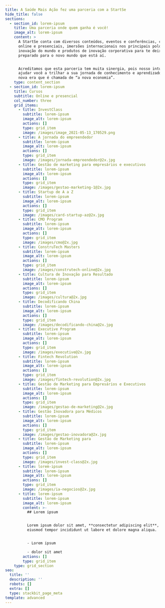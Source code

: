 ```yaml
---
title: A Saúde Mais Ação fez uma parceria com a StartSe
hide_title: false
sections:
  - section_id: lorem-ipsum
    title: Uma parceria onde quem ganha é você!
    image_alt: lorem-ipsum
    content: >
      A StartSe conta com diversos conteúdos, eventos e conferências, cursos
      online e presenciais, imersões internacionais nos principais polos de
      inovação do mundo e produtos de inovação corporativa para te deixar
      preparado para o novo mundo que está aí.


      Acreditamos que esta parceria tem muita sinergia, pois nosso intuito é
      ajudar você a trilhar a sua jornada de conhecimento e aprendizado nessa
      nova era que é chamada de “a nova economia”.
    type: content_section
  - section_id: lorem-ipsum
    title: Cursos
    subtitle: Online e presencial
    col_number: three
    grid_items:
      - title: InvestClass
        subtitle: lorem-ipsum
        image_alt: lorem-ipsum
        actions: []
        type: grid_item
        image: /images/image_2021-05-13_170529.png
      - title: A jornada do empreendedor
        subtitle: lorem-ipsum
        image_alt: lorem-ipsum
        actions: []
        type: grid_item
        image: /images/jornada-empreendedor@2x.jpg
      - title: Gestão de marketing para empresários e executivos
        subtitle: lorem-ipsum
        image_alt: lorem-ipsum
        actions: []
        type: grid_item
        image: /images/gestao-marketing-1@2x.jpg
      - title: Startup de A a Z
        subtitle: lorem-ipsum
        image_alt: lorem-ipsum
        actions: []
        type: grid_item
        image: /images/card-startup-az@2x.jpg
      - title: CMO Program
        subtitle: lorem-ipsum
        image_alt: lorem-ipsum
        actions: []
        type: grid_item
        image: /images/cmo@2x.jpg
      - title: ConstruTech Masters
        subtitle: lorem-ipsum
        image_alt: lorem-ipsum
        actions: []
        type: grid_item
        image: /images/construtech-online@2x.jpg
      - title: Cultura de Inovação para Resultado
        subtitle: lorem-ipsum
        image_alt: lorem-ipsum
        actions: []
        type: grid_item
        image: /images/cultura@2x.jpg
      - title: Decodificando China
        subtitle: lorem-ipsum
        image_alt: lorem-ipsum
        actions: []
        type: grid_item
        image: /images/decodificando-china@2x.jpg
      - title: Executive Program
        subtitle: lorem-ipsum
        image_alt: lorem-ipsum
        actions: []
        type: grid_item
        image: /images/executive@2x.jpg
      - title: Fintech Revolution
        subtitle: lorem-ipsum
        image_alt: lorem-ipsum
        actions: []
        type: grid_item
        image: /images/fintech-revolution@2x.jpg
      - title: Gestão de Marketing para Empresários e Executivos
        subtitle: lorem-ipsum
        image_alt: lorem-ipsum
        actions: []
        type: grid_item
        image: /images/gestao-de-marketing@2x.jpg
      - title: Gestão Inovadora para Médicos
        subtitle: lorem-ipsum
        image_alt: lorem-ipsum
        actions: []
        type: grid_item
        image: /images/gestao-inovadora@2x.jpg
      - title: Gestão de Marketing para
        subtitle: lorem-ipsum
        image_alt: lorem-ipsum
        actions: []
        type: grid_item
        image: /images/invest-class@2x.jpg
      - title: lorem-ipsum
        subtitle: lorem-ipsum
        image_alt: lorem-ipsum
        actions: []
        type: grid_item
        image: /images/ia-negocios@2x.jpg
      - title: lorem-ipsum
        subtitle: lorem-ipsum
        image_alt: lorem-ipsum
        content: >-
          ## Lorem ipsum


          Lorem ipsum dolor sit amet, **consectetur adipiscing elit**, sed do
          eiusmod tempor incididunt ut labore et dolore magna aliqua.


          - Lorem ipsum

          - dolor sit amet
        actions: []
        type: grid_item
    type: grid_section
seo:
  title: ''
  description: ''
  robots: []
  extra: []
  type: stackbit_page_meta
template: advanced
---
```

